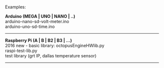 <head3> Examples:</head3>

<b>Arduino (MEGA | UNO | NANO | ..)</b><br />
arduino-nano-sd-volt-meter.ino<br />
arduino-uno-sd-time.ino<br />
<hr />

<b>Raspberry Pi (A | B | B2 | B3 | ...)</b><br />
2016 new - basic library: octopusEngineHWlib.py<br />
raspi-test-lib.py<br  /> test library (grt IP, dallas temperature sensor)
<hr />


